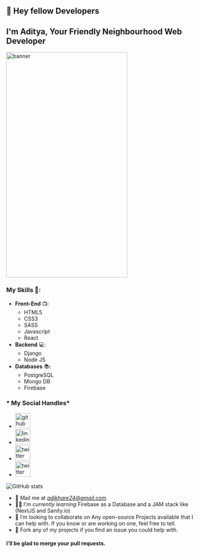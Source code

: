 

## 👋 Hey fellow Developers
## I'm Aditya, Your Friendly Neighbourhood Web Developer

<img src= 'https://github.com/monztercoder/monztercoder/blob/main/Banner%20template.png?raw=true' alt='banner' height='600' width='80%'>

### My Skills 📝:
- **Front-End** 📺:
    - HTML5
    - CSS3
    - SASS
    - Javascript
    - React
- **Backend** 💻:
    - Django
    - Node JS
- **Databases** 📚:
    - PostgreSQL
    - Mongo DB
    - Firebase
   

### * My Social Handles*
- [<img src='https://img.icons8.com/ios-filled/344/github.png' alt='github' height='40'>](https://github.com/monztercoder) 
- [<img src='https://img.icons8.com/color/344/linkedin.png' alt='linkedin' height='40'>](https://www.linkedin.com/in/aadikhare1999/) 
-  [<img src='https://img.icons8.com/fluency/344/twitter.png' alt='twitter' height='40'>](https://twitter.com/Aadi__khare) 
-   [<img src='https://img.icons8.com/ios-filled/344/codepen.png' alt='twitter' height='40'>](https://codepen.io/Aadi_khare)

![GitHub stats](https://github-readme-stats.vercel.app/api?username=monztercoder&show_icons=true)  


- 📧 Mail me at *adikhare24@gmail.com*
- 👨‍🎓 *I’m currently learning* Firebase as a Database and a JAM stack like (NextJS and Sanity.io)
- 👯 I’m looking to collaborate on Any open-source Projects available that I can help with. If you know or are working on one, feel free to tell.
-  🍴 Fork any of my projects if you find an issue you could help with.

#### I'll be glad to merge your pull requests.

